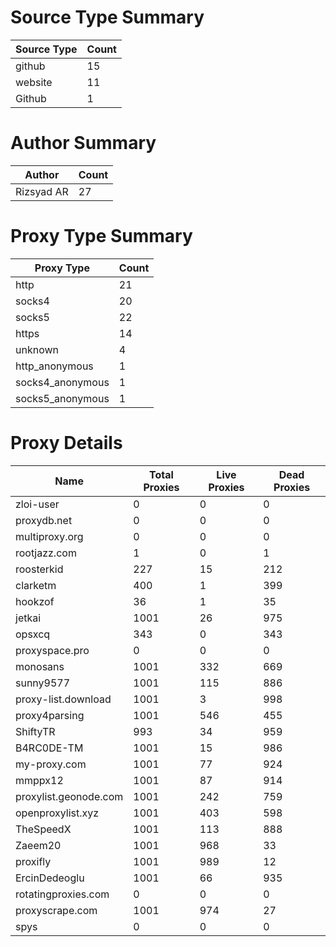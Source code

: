 # Source Type Summary

| Source Type | Count |
|-------------|-------|
| github | 15 |
| website | 11 |
| Github | 1 |


# Author Summary

| Author | Count |
|--------|-------|
| Rizsyad AR | 27 |


# Proxy Type Summary

| Proxy Type | Count |
|------------|-------|
| http | 21 |
| socks4 | 20 |
| socks5 | 22 |
| https | 14 |
| unknown | 4 |
| http_anonymous | 1 |
| socks4_anonymous | 1 |
| socks5_anonymous | 1 |


# Proxy Details

| Name | Total Proxies | Live Proxies | Dead Proxies |
|------|---------------|--------------|---------------|
| zloi-user | 0 | 0 | 0 |
| proxydb.net | 0 | 0 | 0 |
| multiproxy.org | 0 | 0 | 0 |
| rootjazz.com | 1 | 0 | 1 |
| roosterkid | 227 | 15 | 212 |
| clarketm | 400 | 1 | 399 |
| hookzof | 36 | 1 | 35 |
| jetkai | 1001 | 26 | 975 |
| opsxcq | 343 | 0 | 343 |
| proxyspace.pro | 0 | 0 | 0 |
| monosans | 1001 | 332 | 669 |
| sunny9577 | 1001 | 115 | 886 |
| proxy-list.download | 1001 | 3 | 998 |
| proxy4parsing | 1001 | 546 | 455 |
| ShiftyTR | 993 | 34 | 959 |
| B4RC0DE-TM | 1001 | 15 | 986 |
| my-proxy.com | 1001 | 77 | 924 |
| mmppx12 | 1001 | 87 | 914 |
| proxylist.geonode.com | 1001 | 242 | 759 |
| openproxylist.xyz | 1001 | 403 | 598 |
| TheSpeedX | 1001 | 113 | 888 |
| Zaeem20 | 1001 | 968 | 33 |
| proxifly | 1001 | 989 | 12 |
| ErcinDedeoglu | 1001 | 66 | 935 |
| rotatingproxies.com | 0 | 0 | 0 |
| proxyscrape.com | 1001 | 974 | 27 |
| spys | 0 | 0 | 0 |
